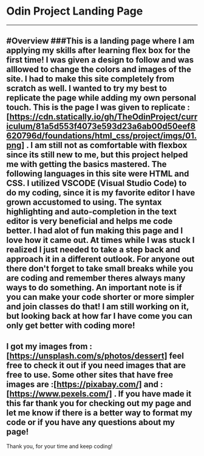 # Odin Project Landing Page 
----
#Overview 
###This is a landing page where I am applying my skills after learning flex box for the first time! I was given a design to follow and was alllowed to change the colors and images of the site. I had to make this site completely from scratch as well. I wanted to try my best to replicate the page while adding my own personal touch. This is the page I was given to replicate :[https://cdn.statically.io/gh/TheOdinProject/curriculum/81a5d553f4073e593d23a6ab00d50eef8620796d/foundations/html_css/project/imgs/01.png] .
I am still not as comfortable with flexbox since its still new to me, but this project helped me with getting the basics mastered. The following languages in this site were HTML and CSS. I utilized VSCODE (Visual Studio Code) to do my coding, since it is my favorite editor I have grown accustomed to using. The syntax highlighting and auto-completion in the text editor is very beneficial and helps me code better. I had alot of fun making this page and I love how it came out. At times while I was stuck I realized I just needed to take a step back and approach it in a different outlook. For anyone out there don't forget to take small breaks while you are coding and remember theres always many ways to do something. An important note is if you can make your code shorter or more simpler and join classes do that! I am still working on it, but looking back at how far I have come you can only get better with coding more!
---
I got my images from :[https://unsplash.com/s/photos/dessert] feel free to check it out if you need images that are free to use. 
Some other sites that have free images are :[https://pixabay.com/] and :[https://www.pexels.com/] .
If you have made it this far thank you for checking out my page and let me know if there is a better way to format my code or if you have any questions about my page! 
---
Thank you, for your time and keep coding!


